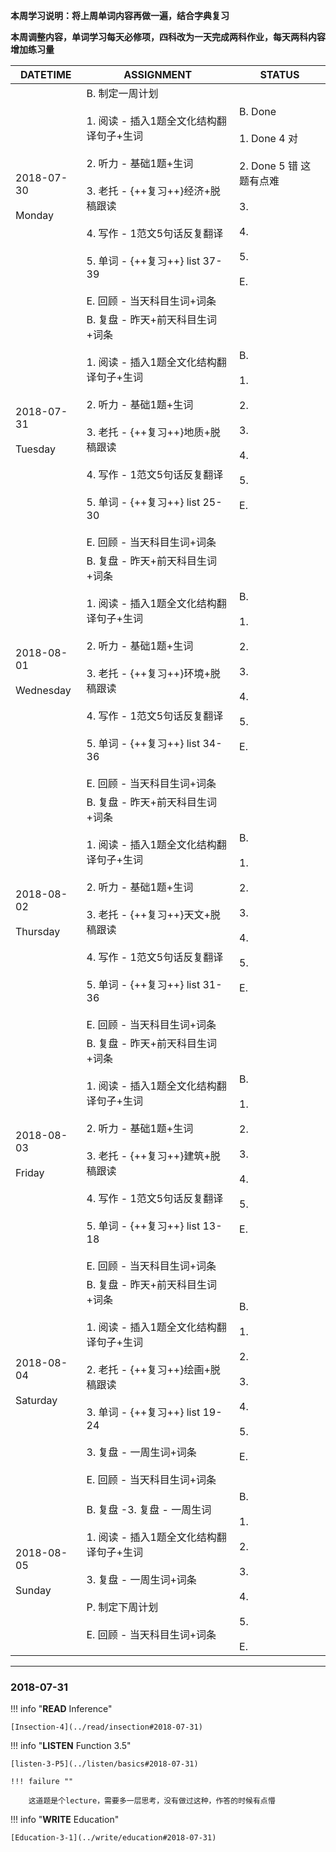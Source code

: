 **本周学习说明：将上周单词内容再做一遍，结合字典复习**

**本周调整内容，单词学习每天必修项，四科改为一天完成两科作业，每天两科内容增加练习量**


DATETIME |  ASSIGNMENT | STATUS
------------ | ------------- | -------------
2018-07-30 <br><br> Monday | B.  制定一周计划<br><br>1. 阅读 - 插入1题全文化结构翻译句子+生词<br><br> 2. 听力 - 基础1题+生词<br><br>3. 老托 - {++复习++}经济+脱稿跟读<br><br>4. 写作 - 1范文5句话反复翻译<br><br>5. 单词 - {++复习++} list 37-39 <br><br>E. 回顾 - 当天科目生词+词条 |  B. Done<br><br>1. Done 4 对<br><br>2. Done 5 错 这题有点难<br><br>3. <br><br>4. <br><br>5. <br><br>E.
2018-07-31 <br><br> Tuesday | B. 复盘 - 昨天+前天科目生词+词条<br><br> 1. 阅读 - 插入1题全文化结构翻译句子+生词<br><br>2. 听力 - 基础1题+生词<br><br>3. 老托 - {++复习++}地质+脱稿跟读<br><br>4. 写作 - 1范文5句话反复翻译<br><br>5. 单词 - {++复习++} list 25-30 <br><br>E. 回顾 - 当天科目生词+词条 |   B. <br><br>1. <br><br>2. <br><br>3. <br><br>4. <br><br>5. <br><br>E.
2018-08-01 <br><br> Wednesday  | B. 复盘 - 昨天+前天科目生词+词条<br><br>1. 阅读 - 插入1题全文化结构翻译句子+生词<br><br> 2. 听力 - 基础1题+生词<br><br>3. 老托 - {++复习++}环境+脱稿跟读<br><br>4. 写作 - 1范文5句话反复翻译<br><br>5. 单词 - {++复习++} list 34-36 <br><br>E. 回顾 - 当天科目生词+词条 |   B. <br><br>1. <br><br>2. <br><br>3. <br><br>4. <br><br>5. <br><br>E.
2018-08-02 <br><br> Thursday  | B. 复盘 - 昨天+前天科目生词+词条<br><br>1. 阅读 - 插入1题全文化结构翻译句子+生词<br><br> 2. 听力 - 基础1题+生词<br><br>3. 老托 - {++复习++}天文+脱稿跟读<br><br>4. 写作 - 1范文5句话反复翻译<br><br>5. 单词 - {++复习++} list 31-36 <br><br>E. 回顾 - 当天科目生词+词条 |  B. <br><br>1. <br><br>2. <br><br>3. <br><br>4. <br><br>5. <br><br>E.
2018-08-03 <br><br> Friday  | B. 复盘 - 昨天+前天科目生词+词条 <br><br>1. 阅读 - 插入1题全文化结构翻译句子+生词<br><br>2. 听力 - 基础1题+生词<br><br>3. 老托 - {++复习++}建筑+脱稿跟读<br><br>4. 写作 - 1范文5句话反复翻译<br><br>5. 单词 - {++复习++} list 13-18 <br><br>E. 回顾 - 当天科目生词+词条 |  B. <br><br>1. <br><br>2. <br><br>3. <br><br>4. <br><br>5. <br><br>E.
2018-08-04 <br><br> Saturday  | B. 复盘 - 昨天+前天科目生词+词条<br><br>1. 阅读 - 插入1题全文化结构翻译句子+生词<br><br>2. 老托 - {++复习++}绘画+脱稿跟读<br><br>3. 单词 - {++复习++} list 19-24<br><br>3. 复盘 - 一周生词+词条<br><br>E. 回顾 - 当天科目生词+词条 |  B. <br><br>1. <br><br>2. <br><br>3. <br><br>4. <br><br>5. <br><br>E.
2018-08-05 <br><br> Sunday  | B. 复盘 -3. 复盘 - 一周生词<br><br>1. 阅读 - 插入1题全文化结构翻译句子+生词<br><br>3. 复盘 - 一周生词+词条<br><br>P. 制定下周计划<br><br>E. 回顾 - 当天科目生词+词条 |  B. <br><br>1. <br><br>2. <br><br>3. <br><br>4. <br><br>5. <br><br>E.



----

### 2018-07-31

!!! info "**READ** Inference"
    
    [Insection-4](../read/insection#2018-07-31)
        
!!! info "**LISTEN** Function 3.5"
    
    [listen-3-P5](../listen/basics#2018-07-31)
    
    !!! failure ""
    
        这道题是个lecture，需要多一层思考，没有做过这种，作答的时候有点懵
    
!!! info "**WRITE** Education"
    
    [Education-3-1](../write/education#2018-07-31)
    
